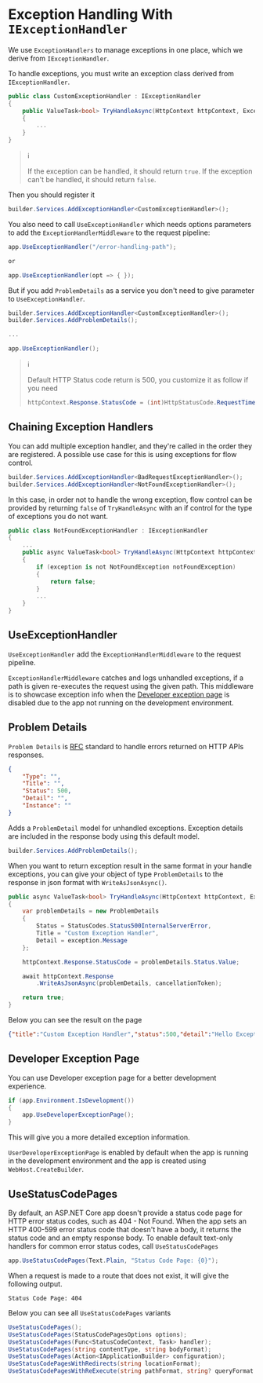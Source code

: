 # Exception Handling With `IExceptionHandler`

We use `ExceptionHandlers` to manage exceptions in one place, which we derive
from `IExceptionHandler`.

To handle exceptions, you must write an exception class derived from
`IExceptionHandler`.

```csharp
public class CustomExceptionHandler : IExceptionHandler
{
    public ValueTask<bool> TryHandleAsync(HttpContext httpContext, Exception exception, CancellationToken cancellationToken)
    {
        ...
    }
}
```

> :information_source:
>
> If the exception can be handled, it should return `true`. If the exception
> can't be handled, it should return `false`.

Then you should register it

```csharp
builder.Services.AddExceptionHandler<CustomExceptionHandler>();
```

You also need to call `UseExceptionHandler` which needs options parameters to
add the `ExceptionHandlerMiddleware` to the request pipeline:

```csharp
app.UseExceptionHandler("/error-handling-path");

or

app.UseExceptionHandler(opt => { });
```

But if you add `ProblemDetails` as a service you don't need to give parameter to
`UseExceptionHandler`.

```csharp
builder.Services.AddExceptionHandler<CustomExceptionHandler>();
builder.Services.AddProblemDetails();

...

app.UseExceptionHandler();
```

> :information_source:
>
> Default HTTP Status code return is 500, you customize it as follow if you need
>
> ```csharp
> httpContext.Response.StatusCode = (int)HttpStatusCode.RequestTimeout;
> ```

## Chaining Exception Handlers

You can add multiple exception handler, and they're called in the order they are
registered. A possible use case for this is using exceptions for flow control.

```csharp
builder.Services.AddExceptionHandler<BadRequestExceptionHandler>();
builder.Services.AddExceptionHandler<NotFoundExceptionHandler>();
```

In this case, in order not to handle the wrong exception, flow control can be
provided by returning `false` of `TryHandleAsync` with an if control for the
type of exceptions you do not want.

```csharp
public class NotFoundExceptionHandler : IExceptionHandler
{
    ...
    public async ValueTask<bool> TryHandleAsync(HttpContext httpContext, Exception exception, CancellationToken cancellationToken)
    {
        if (exception is not NotFoundException notFoundException)
        {
            return false;
        }
        ...
    }
}
```

## UseExceptionHandler

`UseExceptionHandler` add the `ExceptionHandlerMiddleware` to the request
pipeline.

`ExceptionHandlerMiddleware` catches and logs unhandled exceptions, if a path
is given re-executes the request using the given path. This middleware is to
showcase exception info when the [Developer exception
page](#developer-exception-page) is disabled due to the app not running on the
development environment.

## Problem Details

`Problem Details` is [RFC](https://datatracker.ietf.org/doc/html/rfc7807)
standard to handle errors returned on HTTP APIs responses.

```json
{
    "Type": "",
    "Title": "",
    "Status": 500,
    "Detail": "",
    "Instance": ""
}
```

Adds a `ProblemDetail` model for unhandled exceptions. Exception details are
included in the response body using this default model.

```csharp
builder.Services.AddProblemDetails();
```

When you want to return exception result in the same format in your handle
exceptions, you can give your object of type `ProblemDetails` to the response in
json format with `WriteAsJsonAsync()`.

```csharp
public async ValueTask<bool> TryHandleAsync(HttpContext httpContext, Exception exception,CancellationToken cancellationToken)
{
    var problemDetails = new ProblemDetails
    {
        Status = StatusCodes.Status500InternalServerError,
        Title = "Custom Exception Handler",
        Detail = exception.Message
    };

    httpContext.Response.StatusCode = problemDetails.Status.Value;

    await httpContext.Response
        .WriteAsJsonAsync(problemDetails, cancellationToken);

    return true;
}
```

Below you can see the result on the page

```json
{"title":"Custom Exception Handler","status":500,"detail":"Hello Exception"}
```

## Developer Exception Page

You can use Developer exception page for a better development experience.

```csharp
if (app.Environment.IsDevelopment())
{
    app.UseDeveloperExceptionPage();
}
```

This will give you a more detailed exception information.

`UserDeveloperExceptionPage` is enabled by default when the app is running in
the development environment and the app is created using
`WebHost.CreateBuilder`.

## UseStatusCodePages

By default, an ASP.NET Core app doesn't provide a status code page for HTTP
error status codes, such as 404 - Not Found. When the app sets an HTTP 400-599
error status code that doesn't have a body, it returns the status code and an
empty response body. To enable default text-only handlers for common error
status codes, call `UseStatusCodePages`

```csharp
app.UseStatusCodePages(Text.Plain, "Status Code Page: {0}");
```

When a request is made to a route that does not exist, it will give the
following output.

```text
Status Code Page: 404
```

Below you can see all `UseStatusCodePages` variants

```csharp
UseStatusCodePages();
UseStatusCodePages(StatusCodePagesOptions options);
UseStatusCodePages(Func<StatusCodeContext, Task> handler);
UseStatusCodePages(string contentType, string bodyFormat);
UseStatusCodePages(Action<IApplicationBuilder> configuration);
UseStatusCodePagesWithRedirects(string locationFormat);
UseStatusCodePagesWithReExecute(string pathFormat, string? queryFormat = null);
```
